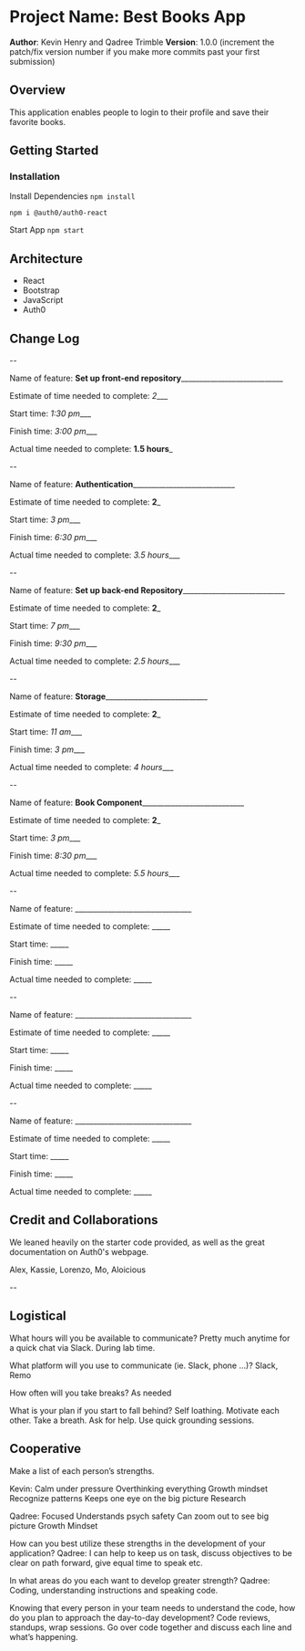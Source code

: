 # Project Name: Best Books App

**Author**: Kevin Henry and Qadree Trimble
**Version**: 1.0.0 (increment the patch/fix version number if you make more commits past your first submission)

## Overview
<!-- Provide a high level overview of what this application is and why you are building it, beyond the fact that it's an assignment for this class. (i.e. What's your problem domain?) -->
This application enables people to login to their profile and save their favorite books.

## Getting Started
<!-- What are the steps that a user must take in order to build this app on their own machine and get it running? -->

### Installation

Install Dependencies
`npm install`

`npm i @auth0/auth0-react`

Start App
`npm start`

## Architecture
<!-- Provide a detailed description of the application design. What technologies (languages, libraries, etc) you're using, and any other relevant design information. -->
- React
- Bootstrap
- JavaScript
- Auth0

## Change Log
<!-- Use this area to document the iterative changes made to your application as each feature is successfully implemented. Use time stamps. Here's an example:

01-01-2001 4:59pm - Application now has a fully-functional express server, with a GET route for the location resource. -->

--

Name of feature: __Set up front-end repository______________________________

Estimate of time needed to complete: _2____

Start time: _1:30 pm____

Finish time: _3:00 pm____

Actual time needed to complete: __1.5 hours___

--

Name of feature: __Authentication______________________________

Estimate of time needed to complete: __2___

Start time: _3 pm____

Finish time: _6:30 pm____

Actual time needed to complete: _3.5 hours____

--

Name of feature: __Set up back-end Repository______________________________

Estimate of time needed to complete: __2___

Start time: _7 pm____

Finish time: _9:30 pm____

Actual time needed to complete: _2.5 hours____

--

Name of feature: __Storage______________________________

Estimate of time needed to complete: __2___

Start time: _11 am____

Finish time: _3 pm____

Actual time needed to complete: _4 hours____

--

Name of feature: __Book Component______________________________

Estimate of time needed to complete: __2___

Start time: _3 pm____

Finish time: _8:30 pm____

Actual time needed to complete: _5.5 hours____

--

Name of feature: ________________________________

Estimate of time needed to complete: _____

Start time: _____

Finish time: _____

Actual time needed to complete: _____

--

Name of feature: ________________________________

Estimate of time needed to complete: _____

Start time: _____

Finish time: _____

Actual time needed to complete: _____

--

Name of feature: ________________________________

Estimate of time needed to complete: _____

Start time: _____

Finish time: _____

Actual time needed to complete: _____


## Credit and Collaborations
<!-- Give credit (and a link) to other people or resources that helped you build this application. -->
We leaned heavily on the starter code provided, as well as the great documentation on Auth0's webpage.

Alex, Kassie, Lorenzo, Mo, Aloicious

--

## Logistical
What hours will you be available to communicate? Pretty much anytime for a quick chat via Slack. During lab time.

What platform will you use to communicate (ie. Slack, phone …)? Slack, Remo

How often will you take breaks? As needed

What is your plan if you start to fall behind? Self loathing. Motivate each other. Take a breath. Ask for help. Use quick grounding sessions.

## Cooperative
Make a list of each person’s strengths.

Kevin:
Calm under pressure
Overthinking everything
Growth mindset
Recognize patterns
Keeps one eye on the big picture
Research

Qadree: 
Focused 
Understands psych safety
Can zoom out to see big picture
Growth Mindset

How can you best utilize these strengths in the development of your application? Qadree: I can help to keep us on task, discuss objectives to be clear on path forward, give equal time to speak etc.

In what areas do you each want to develop greater strength? Qadree: Coding, understanding instructions and speaking code.

Knowing that every person in your team needs to understand the code, how do you plan to approach the day-to-day development? Code reviews, standups, wrap sessions. Go over code together and discuss each line and what’s happening.
